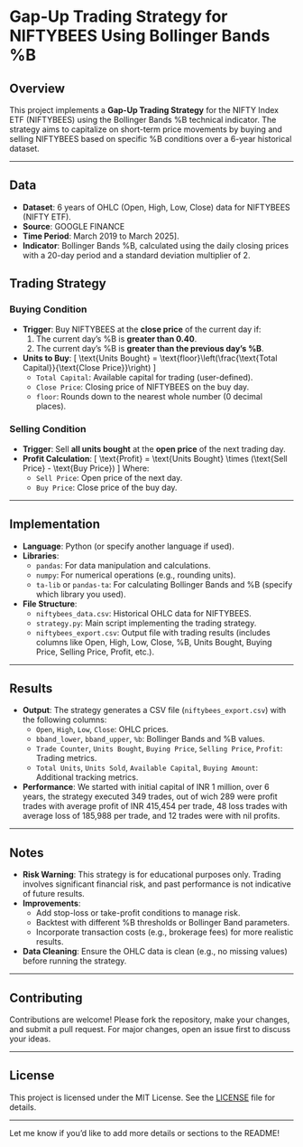 # Gap-Up Trading Strategy for NIFTYBEES Using Bollinger Bands %B

## Overview
This project implements a **Gap-Up Trading Strategy** for the NIFTY Index ETF (NIFTYBEES) using the Bollinger Bands %B technical indicator. The strategy aims to capitalize on short-term price movements by buying and selling NIFTYBEES based on specific %B conditions over a 6-year historical dataset.

---

## Data
- **Dataset**: 6 years of OHLC (Open, High, Low, Close) data for NIFTYBEES (NIFTY ETF).
- **Source**: GOOGLE FINANCE
- **Time Period**: March 2019 to March 2025].
- **Indicator**: Bollinger Bands %B, calculated using the daily closing prices with a 20-day period and a standard deviation multiplier of 2.

## Trading Strategy

### Buying Condition
- **Trigger**: Buy NIFTYBEES at the **close price** of the current day if:
  1. The current day’s %B is **greater than 0.40**.
  2. The current day’s %B is **greater than the previous day’s %B**.
- **Units to Buy**:
  \[
  \text{Units Bought} = \text{floor}\left(\frac{\text{Total Capital}}{\text{Close Price}}\right)
  \]
  - `Total Capital`: Available capital for trading (user-defined).
  - `Close Price`: Closing price of NIFTYBEES on the buy day.
  - `floor`: Rounds down to the nearest whole number (0 decimal places).

### Selling Condition
- **Trigger**: Sell **all units bought** at the **open price** of the next trading day.
- **Profit Calculation**:
  \[
  \text{Profit} = \text{Units Bought} \times (\text{Sell Price} - \text{Buy Price})
  \]
  Where:
  - `Sell Price`: Open price of the next day.
  - `Buy Price`: Close price of the buy day.

---

## Implementation
- **Language**: Python (or specify another language if used).
- **Libraries**:
  - `pandas`: For data manipulation and calculations.
  - `numpy`: For numerical operations (e.g., rounding units).
  - `ta-lib` or `pandas-ta`: For calculating Bollinger Bands and %B (specify which library you used).
- **File Structure**:
  - `niftybees_data.csv`: Historical OHLC data for NIFTYBEES.
  - `strategy.py`: Main script implementing the trading strategy.
  - `niftybees_export.csv`: Output file with trading results (includes columns like Open, High, Low, Close, %B, Units Bought, Buying Price, Selling Price, Profit, etc.).

---

## Results
- **Output**: The strategy generates a CSV file (`niftybees_export.csv`) with the following columns:
  - `Open`, `High`, `Low`, `Close`: OHLC prices.
  - `bband_lower`, `bband_upper`, `%b`: Bollinger Bands and %B values.
  - `Trade Counter`, `Units Bought`, `Buying Price`, `Selling Price`, `Profit`: Trading metrics.
  - `Total Units`, `Units Sold`, `Available Capital`, `Buying Amount`: Additional tracking metrics.
- **Performance**: We started with initial capital of INR 1 million, over 6 years, the strategy executed 349 trades, out of wich 289 were profit trades with average profit of INR 415,454 per trade, 48 loss trades with average loss of 185,988 per trade, and 12 trades were with nil profits.

---

## Notes
- **Risk Warning**: This strategy is for educational purposes only. Trading involves significant financial risk, and past performance is not indicative of future results.
- **Improvements**:
  - Add stop-loss or take-profit conditions to manage risk.
  - Backtest with different %B thresholds or Bollinger Band parameters.
  - Incorporate transaction costs (e.g., brokerage fees) for more realistic results.
- **Data Cleaning**: Ensure the OHLC data is clean (e.g., no missing values) before running the strategy.

---

## Contributing
Contributions are welcome! Please fork the repository, make your changes, and submit a pull request. For major changes, open an issue first to discuss your ideas.

---

## License
This project is licensed under the MIT License. See the [LICENSE](LICENSE) file for details.

---

Let me know if you’d like to add more details or sections to the README!
